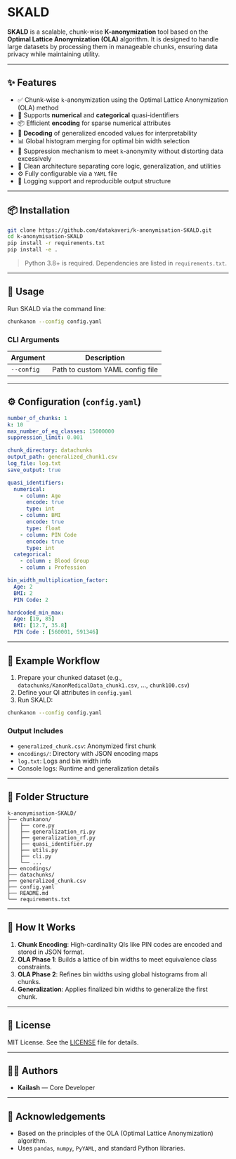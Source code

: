 # SKALD

**SKALD** is a scalable, chunk-wise **K-anonymization** tool based on the **Optimal Lattice Anonymization (OLA)** algorithm. It is designed to handle large datasets by processing them in manageable chunks, ensuring data privacy while maintaining utility.

---

## ✨ Features

- ✅ Chunk-wise `k`-anonymization using the Optimal Lattice Anonymization (OLA) method  
- 🔢 Supports **numerical** and **categorical** quasi-identifiers  
- 📦 Efficient **encoding** for sparse numerical attributes  
- 🔁 **Decoding** of generalized encoded values for interpretability  
- 📊 Global histogram merging for optimal bin width selection  
- 🚫 Suppression mechanism to meet `k`-anonymity without distorting data excessively  
- 🧱 Clean architecture separating core logic, generalization, and utilities  
- ⚙️ Fully configurable via a `YAML` file  
- 📁 Logging support and reproducible output structure  

---

## 📦 Installation

```bash
git clone https://github.com/datakaveri/k-anonymisation-SKALD.git
cd k-anonymisation-SKALD
pip install -r requirements.txt
pip install -e .
````

> Python 3.8+ is required. Dependencies are listed in `requirements.txt`.

---

## 🚀 Usage

Run SKALD via the command line:

```bash
chunkanon --config config.yaml
```

### CLI Arguments

| Argument      | Description                                |
| ------------- | ------------------------------------------ |
| `--config`    | Path to custom YAML config file |

---

## ⚙️ Configuration (`config.yaml`)

```yaml
number_of_chunks: 1
k: 10
max_number_of_eq_classes: 15000000
suppression_limit: 0.001

chunk_directory: datachunks
output_path: generalized_chunk1.csv
log_file: log.txt
save_output: true

quasi_identifiers:
  numerical:
    - column: Age
      encode: true
      type: int
    - column: BMI
      encode: true
      type: float
    - column: PIN Code
      encode: true
      type: int
  categorical: 
    - column : Blood Group
    - column : Profession

bin_width_multiplication_factor:
  Age: 2
  BMI: 2
  PIN Code: 2

hardcoded_min_max:
  Age: [19, 85]
  BMI: [12.7, 35.8]
  PIN Code : [560001, 591346]
```

---

## 🧪 Example Workflow

1. Prepare your chunked dataset (e.g., `datachunks/KanonMedicalData_chunk1.csv`, ..., `chunk100.csv`)
2. Define your QI attributes in `config.yaml`
3. Run SKALD:

```bash
chunkanon --config config.yaml
```

### Output Includes

* `generalized_chunk.csv`: Anonymized first chunk
* `encodings/`: Directory with JSON encoding maps
* `log.txt`: Logs and bin width info
* Console logs: Runtime and generalization details

---

## 📂 Folder Structure

```
k-anonymisation-SKALD/
├── chunkanon/
│   ├── core.py
│   ├── generalization_ri.py
│   ├── generalization_rf.py
│   ├── quasi_identifier.py
│   ├── utils.py
│   ├── cli.py
│   └── ...
├── encodings/
├── datachunks/
├── generalized_chunk.csv
├── config.yaml
├── README.md
└── requirements.txt
```

---

## 🧠 How It Works

1. **Chunk Encoding**: High-cardinality QIs like PIN codes are encoded and stored in JSON format.
2. **OLA Phase 1**: Builds a lattice of bin widths to meet equivalence class constraints.
3. **OLA Phase 2**: Refines bin widths using global histograms from all chunks.
4. **Generalization**: Applies finalized bin widths to generalize the first chunk.


---

## 📜 License

MIT License. See the [LICENSE](LICENSE) file for details.

---

## 👨‍💻 Authors

* **Kailash** — Core Developer


---

## 📣 Acknowledgements

* Based on the principles of the OLA (Optimal Lattice Anonymization) algorithm.
* Uses `pandas`, `numpy`, `PyYAML`, and standard Python libraries.



